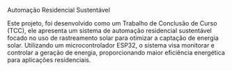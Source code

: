 Automação Residencial Sustentável 


Este projeto, foi desenvolvido como um Trabalho de Conclusão de Curso (TCC), ele apresenta um sistema de automação residencial sustentável 
focado no uso de rastreamento solar para otimizar a captação de energia solar. Utilizando um microcontrolador ESP32, o sistema visa monitorar e controlar a geração de energia, 
proporcionando maior eficiência energética para aplicações residenciais.

